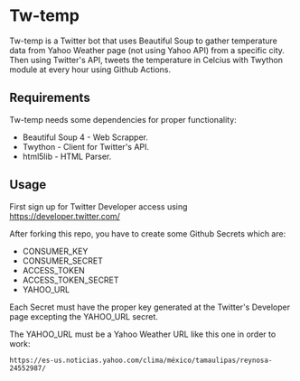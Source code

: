 # Tw-temp

Tw-temp is a Twitter bot that uses Beautiful Soup to gather temperature data from Yahoo Weather page (not using Yahoo API) from a specific city. Then using Twitter's API, tweets the temperature in Celcius with Twython module at every hour using Github Actions.


## Requirements

Tw-temp needs some dependencies for proper functionality:

- Beautiful Soup 4 - Web Scrapper.
- Twython - Client for Twitter's API.
- html5lib - HTML Parser.

## Usage

First sign up for Twitter Developer access using https://developer.twitter.com/

After forking this repo, you have to create some Github Secrets which are:

- CONSUMER_KEY
- CONSUMER_SECRET
- ACCESS_TOKEN
- ACCESS_TOKEN_SECRET
- YAHOO_URL

Each Secret must have the proper key generated at the Twitter's Developer page excepting the YAHOO_URL secret.

The YAHOO_URL must be a Yahoo Weather URL like this one in order to work: 

```
https://es-us.noticias.yahoo.com/clima/méxico/tamaulipas/reynosa-24552987/
```


